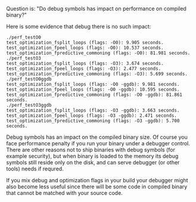 Question is: "Do debug symbols has impact on performance on compiled binary?"

Here is some evidence that debug there is no such impact:

```
./perf_testO0
test_optimization_fsplit_loops (flags: -O0): 9.905 seconds.
test_optimization_fpeel_loops (flags: -O0): 10.537 seconds.
test_optimization_fpredictive_commoning (flags: -O0): 81.981 seconds.
./perf_testO3
test_optimization_fsplit_loops (flags: -O3): 3.674 seconds.
test_optimization_fpeel_loops (flags: -O3): 2.477 seconds.
test_optimization_fpredictive_commoning (flags: -O3): 5.699 seconds.
./perf_testO0ggdb
test_optimization_fsplit_loops (flags: -O0 -ggdb): 9.981 seconds.
test_optimization_fpeel_loops (flags: -O0 -ggdb): 10.595 seconds.
test_optimization_fpredictive_commoning (flags: -O0 -ggdb): 81.861 seconds.
./perf_testO3ggdb
test_optimization_fsplit_loops (flags: -O3 -ggdb): 3.663 seconds.
test_optimization_fpeel_loops (flags: -O3 -ggdb): 2.471 seconds.
test_optimization_fpredictive_commoning (flags: -O3 -ggdb): 5.700 seconds.
```

Debug symbols has an impact on the compiled binary size.
Of course you face performance penalty if you run your binary under a debugger control.
There are other reasons not to ship binaries with debug symbols (for example security),
but when binary is loaded to the memory its debug symbols still reside only on the disk,
and can serve debugger (or other tools) needs if requred.

If you mix debug and optimization flags in your build your debugger might also
become less useful since there will be some code in compiled binary that cannot
be matched with your source code.

